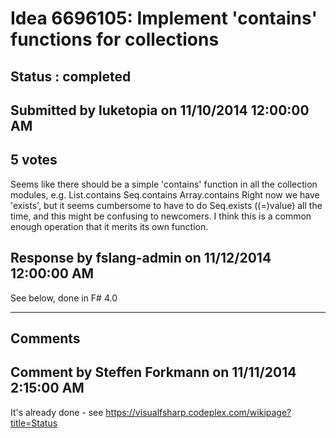# Idea 6696105: Implement 'contains' functions for collections #

## Status : completed

## Submitted by luketopia on 11/10/2014 12:00:00 AM

## 5 votes

Seems like there should be a simple 'contains' function in all the collection modules, e.g.
List.contains
Seq.contains
Array.contains
Right now we have 'exists', but it seems cumbersome to have to do Seq.exists ((=)value) all the time, and this might be confusing to newcomers. I think this is a common enough operation that it merits its own function.



## Response by fslang-admin on 11/12/2014 12:00:00 AM

See below, done in F# 4.0

------------------------
## Comments


## Comment by Steffen Forkmann on 11/11/2014 2:15:00 AM
It's already done - see https://visualfsharp.codeplex.com/wikipage?title=Status

